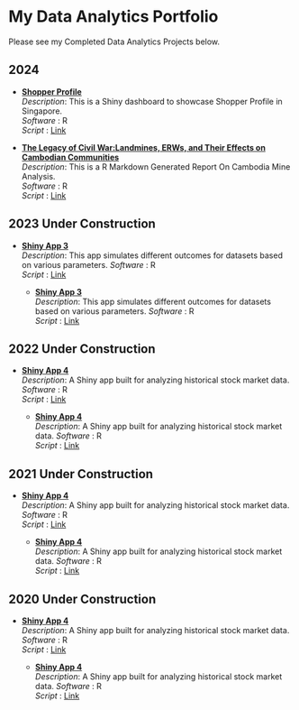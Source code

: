 # My Data Analytics Portfolio

Please see my Completed Data Analytics Projects below.

## 2024

- **[Shopper Profile](https://seikyo.shinyapps.io/ShopperProfile/)**  
  *Description*: This is a Shiny dashboard to showcase Shopper Profile in Singapore. <br>
  *Software* : R <br>
  *Script* : [Link](https://github.com/SeikyoX/MyPortfolio/tree/main/ShopperProfile)

- **[The Legacy of Civil War:Landmines, ERWs, and Their Effects on Cambodian Communities](https://rpubs.com/seikyox/1242723)**  
  *Description*: This is a R Markdown Generated Report On Cambodia Mine Analysis. <br>
  *Software* : R <br>
  *Script* : [Link](https://github.com/SeikyoX/MyPortfolio/tree/main/CambodiaMine)
  
## 2023 **Under Construction**

- **[Shiny App 3](https://your-shiny-app3-url.com)**  
  *Description*: This app simulates different outcomes for datasets based on various parameters.
  *Software* : R <br>
  *Script* : [Link](...)

  - **[Shiny App 3](https://your-shiny-app3-url.com)**  
  *Description*: This app simulates different outcomes for datasets based on various parameters.
  *Software* : R <br>
  *Script* : [Link](...)

## 2022 **Under Construction**

- **[Shiny App 4](https://your-shiny-app4-url.com)**  
  *Description*: A Shiny app built for analyzing historical stock market data.
  *Software* : R <br>
  *Script* : [Link](...)

  - **[Shiny App 4](https://your-shiny-app4-url.com)**  
  *Description*: A Shiny app built for analyzing historical stock market data.
  *Software* : R <br>
  *Script* : [Link](...)

## 2021 **Under Construction**

- **[Shiny App 4](https://your-shiny-app4-url.com)**  
  *Description*: A Shiny app built for analyzing historical stock market data.
  *Software* : R <br>
  *Script* : [Link](...)

  - **[Shiny App 4](https://your-shiny-app4-url.com)**  
  *Description*: A Shiny app built for analyzing historical stock market data.
  *Software* : R <br>
  *Script* : [Link](...)

## 2020 **Under Construction**

- **[Shiny App 4](https://your-shiny-app4-url.com)**  
  *Description*: A Shiny app built for analyzing historical stock market data.
  *Software* : R <br>
  *Script* : [Link](...)

  - **[Shiny App 4](https://your-shiny-app4-url.com)**  
  *Description*: A Shiny app built for analyzing historical stock market data.
  *Software* : R <br>
  *Script* : [Link](...)
